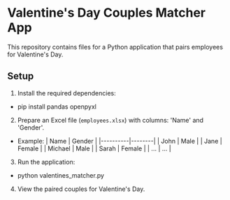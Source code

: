# Valentine's Day Couples Matcher App

This repository contains files for a Python application that pairs employees for Valentine's Day.

## Setup

1. Install the required dependencies:
- pip install pandas openpyxl

2. Prepare an Excel file (`employees.xlsx`) with columns: 'Name' and 'Gender'.
- Example:
  | Name     | Gender |
  |----------|--------|
  | John     | Male   |
  | Jane     | Female |
  | Michael  | Male   |
  | Sarah    | Female |
  | ...      | ...    |

3. Run the application:
- python valentines_matcher.py

4. View the paired couples for Valentine's Day.

